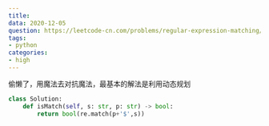 ```yaml
---
title: 
data: 2020-12-05
question: https://leetcode-cn.com/problems/regular-expression-matching/
tags:
- python
categories:
- high
---
```


偷懒了，用魔法去对抗魔法，最基本的解法是利用动态规划
```Python
class Solution:
    def isMatch(self, s: str, p: str) -> bool:
        return bool(re.match(p+'$',s))
```